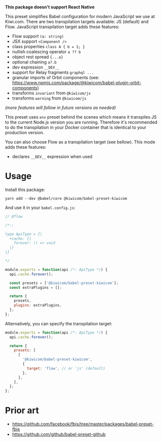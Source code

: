 **This package doesn't support React Native**

This preset simplifies Babel configuration for modern JavaScript we use at Kiwi.com. There are two transpilation targets available: JS (default) and Flow. JavaScript transpilation target adds these features:

- Flow support `(a: string)`
- JSX support `<Component />`
- class properties `class A { b = 1; }`
- nullish coalescing operator `a ?? b`
- object rest spread `{...a}`
- optional chaining `a?.b`
- dev expression `__DEV__`
- support for Relay fragments `graphql ...`
- granular imports of Orbit components (see: https://www.npmjs.com/package/@kiwicom/babel-plugin-orbit-components)
- transforms `invariant` from `@kiwicom/js`
- transforms `warning` from `@kiwicom/js`

_(more features will follow in future versions as needed)_

This preset uses `env` preset behind the scenes which means it transpiles JS to the current Node.js version you are running. Therefore it's recommended to do the transpilation in your Docker container that is identical to your production version.

You can also choose Flow as a transpilation target (see bellow). This mode adds these features:

- declares `__DEV__` expression when used

# Usage

Install this package:

```
yarn add --dev @babel/core @kiwicom/babel-preset-kiwicom
```

And use it in your `babel.config.js`:

```js
// @flow

/*::

type ApiType = {|
  +cache: {|
    forever: () => void
  |}
|}

*/

module.exports = function(api /*: ApiType */) {
  api.cache.forever();

  const presets = ['@kiwicom/babel-preset-kiwicom'];
  const extraPlugins = [];

  return {
    presets,
    plugins: extraPlugins,
  };
};
```

Alternatively, you can specify the transpilation target:

```js
module.exports = function(api /*: ApiType */) {
  api.cache.forever();

  return {
    presets: [
      [
        '@kiwicom/babel-preset-kiwicom',
        {
          target: 'flow', // or 'js' (default)
        },
      ],
    ],
  };
};
```

# Prior art

- https://github.com/facebook/fbjs/tree/master/packages/babel-preset-fbjs
- https://github.com/github/babel-preset-github
